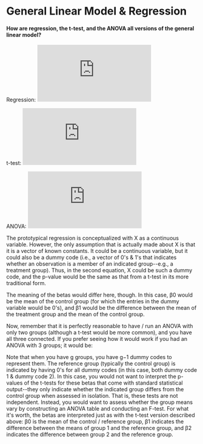 # General Linear Model & Regression


#### How are regression, the t-test, and the ANOVA all versions of the general linear model?

Regression: ![](http://latex.codecogs.com/svg.latex?Y%20%3D%20%5Cbeta_%7B0%7D%20&plus;%20%5Cbeta_%7B1%7DX_%7Bcontinious%7D%20&plus;%20%5Cvarepsilon)

t-test: ![](http://latex.codecogs.com/svg.latex?Y%20%3D%20%5Cbeta_%7B0%7D%20&plus;%20%5Cbeta_%7B1%7DX_%7Bdummy%7D%20&plus;%20%5Cvarepsilon)

ANOVA: ![](http://latex.codecogs.com/svg.latex?Y%20%3D%20%5Cbeta_%7B0%7D%20&plus;%20%5Cbeta_%7B1%7DX_%7B1%20dummy%7D%20&plus;%20%5Cbeta_%7B2%7DX_%7B2%20dummy%7D%20...%20&plus;%20%5Cvarepsilon)

The prototypical regression is conceptualized with X as a continuous variable. However, the only assumption that is actually made about X is that it is a vector of known constants. It could be a continuous variable, but it could also be a dummy code (i.e., a vector of 0's & 1's that indicates whether an observation is a member of an indicated group--e.g., a treatment group). Thus, in the second equation, X could be such a dummy code, and the p-value would be the same as that from a t-test in its more traditional form.

The meaning of the betas would differ here, though. In this case, β0 would be the mean of the control group (for which the entries in the dummy variable would be 0's), and β1 would be the difference between the mean of the treatment group and the mean of the control group.

Now, remember that it is perfectly reasonable to have / run an ANOVA with only two groups (although a t-test would be more common), and you have all three connected. If you prefer seeing how it would work if you had an ANOVA with 3 groups; it would be:

Note that when you have g groups, you have g−1 dummy codes to represent them. The reference group (typically the control group) is indicated by having 0's for all dummy codes (in this case, both dummy code 1 & dummy code 2). In this case, you would not want to interpret the p-values of the t-tests for these betas that come with standard statistical output--they only indicate whether the indicated group differs from the control group when assessed in isolation. That is, these tests are not independent. Instead, you would want to assess whether the group means vary by constructing an ANOVA table and conducting an F-test. For what it's worth, the betas are interpreted just as with the t-test version described above: β0 is the mean of the control / reference group, β1 indicates the difference between the means of group 1 and the reference group, and β2 indicates the difference between group 2 and the reference group.

